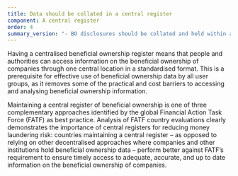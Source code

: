 ```yaml
---
title: Data should be collated in a central register
component: A central register
order: 4
summary_version: "- BO disclosures should be collated and held within a central register."
---
```


Having a centralised beneficial ownership register means that people and authorities can access information on the beneficial ownership of companies through one central location in a standardised format. This is a prerequisite for effective use of beneficial ownership data by all user groups, as it removes some of the practical and cost barriers to accessing and analysing beneficial ownership information.

Maintaining a central register of beneficial ownership is one of three complementary approaches identified by the global Financial Action Task Force (FATF) as best practice. Analysis of FATF country evaluations clearly demonstrates the importance of central registers for reducing money laundering risk: countries maintaining a central register – as opposed to relying on other decentralised approaches where companies and other institutions hold beneficial ownership data – perform better against FATF’s requirement to ensure timely access to adequate, accurate, and up to date information on the beneficial ownership of companies.
